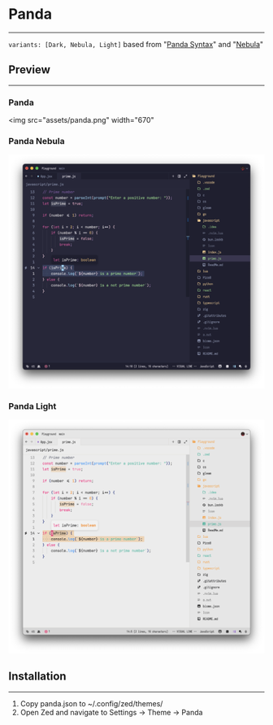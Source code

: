 # Panda
--------------
`variants: [Dark, Nebula, Light]`
based from "[Panda Syntax](https://github.com/PandaTheme/atom-panda-syntax)" and "[Nebula](https://github.com/eating-coleslaw/vscode-nebula-theme)"

## Preview
--------------
### Panda
<img src="assets/panda.png" width="670"

### Panda Nebula
<img src="assets/panda-nebula.png" width="670">

### Panda Light
<img src="assets/panda-light.png" width="670">

## Installation
--------------
1. Copy panda.json to ~/.config/zed/themes/
2. Open Zed and navigate to Settings -> Theme -> Panda
